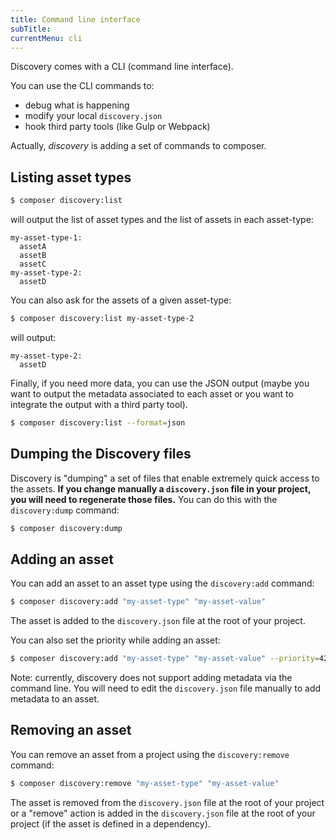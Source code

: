 ```yaml
---
title: Command line interface
subTitle: 
currentMenu: cli
---
```


Discovery comes with a CLI (command line interface).

You can use the CLI commands to:

- debug what is happening
- modify your local `discovery.json`
- hook third party tools (like Gulp or Webpack)

Actually, *discovery* is adding a set of commands to composer.

## Listing asset types
 
```bash
$ composer discovery:list
```

will output the list of asset types and the list of assets in each asset-type:

```
my-asset-type-1:
  assetA
  assetB
  assetC
my-asset-type-2:
  assetD
```

You can also ask for the assets of a given asset-type:

```bash
$ composer discovery:list my-asset-type-2
```

will output:

```
my-asset-type-2:
  assetD
```

Finally, if you need more data, you can use the JSON output (maybe you want to output the metadata associated to each asset or you want to integrate the output with a third party tool).

```bash
$ composer discovery:list --format=json
```

## Dumping the Discovery files

Discovery is "dumping" a set of files that enable extremely quick access to the assets. **If you change manually a `discovery.json` file in your project, you will need to regenerate those files.** You can do this with the `discovery:dump` command:

```bash
$ composer discovery:dump
```

## Adding an asset

You can add an asset to an asset type using the `discovery:add` command:

```bash
$ composer discovery:add "my-asset-type" "my-asset-value"
```

The asset is added to the `discovery.json` file at the root of your project.

You can also set the priority while adding an asset:

```bash
$ composer discovery:add "my-asset-type" "my-asset-value" --priority=42
```

Note: currently, discovery does not support adding metadata via the command line. You will need to edit the `discovery.json` file manually to add metadata to an asset.

## Removing an asset

You can remove an asset from a project using the `discovery:remove` command:

```bash
$ composer discovery:remove "my-asset-type" "my-asset-value"
```

The asset is removed from the `discovery.json` file at the root of your project or a "remove" action is added in the `discovery.json` file at the root of your project (if the asset is defined in a dependency).
